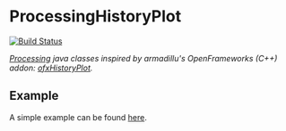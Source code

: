 # ProcessingHistoryPlot

[![Build Status](https://travis-ci.org/fusefactory/ProcessingHistoryPlot.svg?branch=master)](https://travis-ci.org/github/fusefactory/ProcessingHistoryPlot)

_[Processing](https://processing.org/) java classes inspired by armadillu's OpenFrameworks (C++) addon: [ofxHistoryPlot](https://github.com/armadillu/ofxHistoryPlot)._

## Example

A simple example can be found [here](/src/main/java/ExampleProcessingHistoryPlot/ExampleProcessingHistoryPlot.java).
